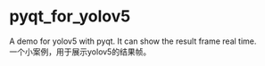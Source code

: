 # pyqt_for_yolov5
A demo for yolov5 with pyqt. It can show the result frame real time.  
一个小案例，用于展示yolov5的结果帧。  

